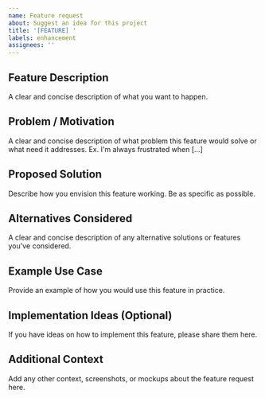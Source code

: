 ```yaml
---
name: Feature request
about: Suggest an idea for this project
title: '[FEATURE] '
labels: enhancement
assignees: ''
---
```


## Feature Description
A clear and concise description of what you want to happen.

## Problem / Motivation
A clear and concise description of what problem this feature would solve or what need it addresses.
Ex. I'm always frustrated when [...]

## Proposed Solution
Describe how you envision this feature working. Be as specific as possible.

## Alternatives Considered
A clear and concise description of any alternative solutions or features you've considered.

## Example Use Case
Provide an example of how you would use this feature in practice.

## Implementation Ideas (Optional)
If you have ideas on how to implement this feature, please share them here.

## Additional Context
Add any other context, screenshots, or mockups about the feature request here.
